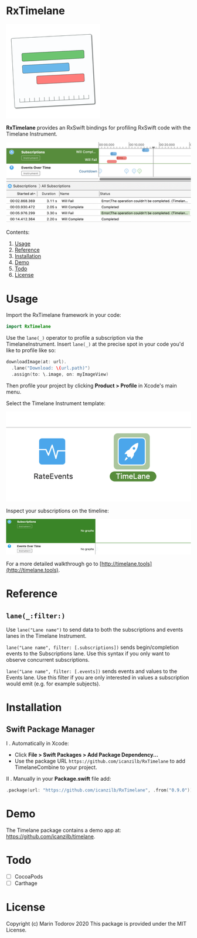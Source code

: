 # RxTimelane

![Timelane Icon](etc/Icon_128x128@2x.png)

**RxTimelane** provides an RxSwift bindings for profiling RxSwift code with the Timelane Instrument.

![Timelane Instrument](etc/timelane.png)

Contents:

1. [Usage](#Usage)
2. [Reference](#Reference)
3. [Installation](#Installation)
4. [Demo](#Demo)
5. [Todo](#Todo)
6. [License](#License)

# Usage

Import the RxTimelane framework in your code:

```swift
import RxTimelane
```

Use the `lane(_)` operator to profile a subscription via the TimelaneInstrument. Insert `lane(_)` at the precise spot in your code you'd like to profile like so:

```swift
downloadImage(at: url).
  .lane("Download: \(url.path)")
  .assign(to: \.image, on: myImageView)
```

Then profile your project by clicking **Product > Profile** in Xcode's main menu.

Select the Timelane Instrument template:

![Timelane Instrument Template](etc/timelane-template.png)

Inspect your subscriptions on the timeline:

![Timelane Live Recording](etc/timelane-recording.gif)

For a more detailed walkthrough go to [http://timelane.tools](http://timelane.tools).

# Reference

## `lane(_:filter:)`

Use `lane("Lane name")` to send data to both the subscriptions and events lanes in the Timelane Instrument.

`lane("Lane name", filter: [.subscriptions])` sends begin/completion events to the Subscriptions lane. Use this syntax if you only want to observe concurrent subscriptions.

`lane("Lane name", filter: [.events])` sends events and values to the Events lane. Use this filter if you are only interested in values a subscription would emit (e.g. for example subjects).

# Installation

## Swift Package Manager

I . Automatically in Xcode:

 - Click **File > Swift Packages > Add Package Dependency...**  
 - Use the package URL `https://github.com/icanzilb/RxTimelane` to add TimelaneCombine to your project.

II . Manually in your **Package.swift** file add:

```swift
.package(url: "https://github.com/icanzilb/RxTimelane", .from("0.9.0"))
```

# Demo

The Timelane package contains a demo app at: https://github.com/icanzilb/timelane.

# Todo

- [ ] CocoaPods
- [ ] Carthage

# License

Copyright (c) Marin Todorov 2020
This package is provided under the MIT License.